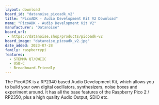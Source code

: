 ```yaml
---
layout: download
board_id: "datanoise_picoadk_v2"
title: "PicoADK - Audio Development Kit V2 Download"
name: "PicoADK - Audio Development Kit V2"
manufacturer: "Datanoise"
board_url:
 - https://datanoise.shop/products/picoadk-v2
board_image: "datanoise_picoadk_v2.jpg"
date_added: 2023-07-28
family: raspberrypi
features:
  - STEMMA QT/QWIIC
  - USB-C
  - Breadboard-Friendly
---
```


The PicoADK is a RP2340 based Audio Development Kit, which allows you to build your own digital oscillators, synthesizers, noise boxes and experiment around. It has all the base features of the Raspberry Pico 2 / RP2350, plus a high quality Audio Output, SDIO etc.
